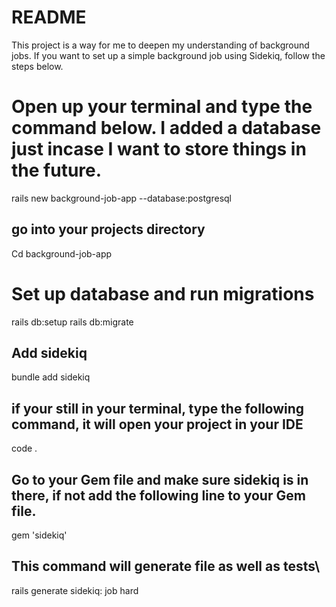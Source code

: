 # README

This project is a way for me to deepen my understanding of background jobs. If you want to set up a simple background job using Sidekiq, follow the steps below.

# Open up your terminal and type the command below. I added a database just incase I want to store things in the future.

rails new background-job-app --database:postgresql

## go into your projects directory

Cd background-job-app


# Set up database and run migrations
rails db:setup
rails db:migrate

## Add sidekiq 
bundle add sidekiq

## if your still in your terminal, type the following command, it will open your project in your IDE
code .

## Go to your Gem file and make sure sidekiq is in there, if not add the following line to your Gem file.

gem 'sidekiq'


## This command will generate file as well as tests\

rails generate sidekiq: job hard




